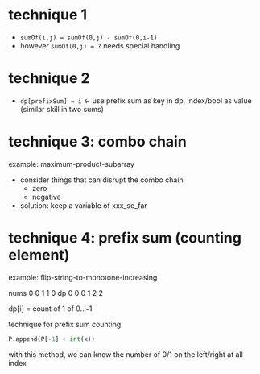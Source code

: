 # technique 1
- `sumOf(i,j) = sumOf(0,j) - sumOf(0,i-1)`
- however `sumOf(0,j) = ?` needs special handling

# technique 2
- `dp[prefixSum] = i` <- use prefix sum as key in dp, index/bool as value (similar skill in two sums)

# technique 3: combo chain
example: maximum-product-subarray
- consider things that can disrupt the combo chain
  - zero
  - negative
- solution: keep a variable of xxx_so_far

# technique 4: prefix sum (counting element)
example: flip-string-to-monotone-increasing

nums 0 0 1 1 0
dp   0 0 0 1 2 2

dp[i] = count of 1 of 0..i-1

technique for prefix sum counting
```python
P.append(P[-1] + int(x))
```

with this method, we can know the number of 0/1 on the left/right at all index
